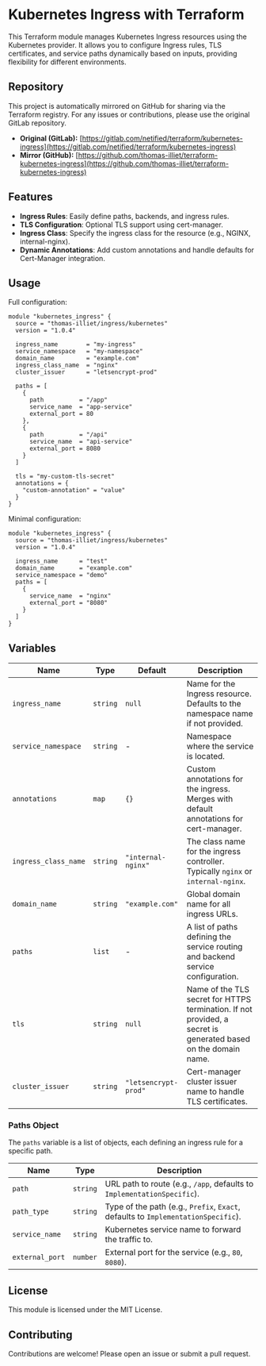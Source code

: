# Kubernetes Ingress with Terraform

This Terraform module manages Kubernetes Ingress resources using the Kubernetes provider. It allows you to configure Ingress rules, TLS certificates, and service paths dynamically based on inputs, providing flexibility for different environments.

## Repository

This project is automatically mirrored on GitHub for sharing via the Terraform registry. For any issues or contributions, please use the original GitLab repository.

- **Original (GitLab):** [https://gitlab.com/netified/terraform/kubernetes-ingress](https://gitlab.com/netified/terraform/kubernetes-ingress)
- **Mirror (GitHub):** [https://github.com/thomas-illiet/terraform-kubernetes-ingress](https://github.com/thomas-illiet/terraform-kubernetes-ingress)

## Features

* **Ingress Rules**: Easily define paths, backends, and ingress rules.
* **TLS Configuration**: Optional TLS support using cert-manager.
* **Ingress Class**: Specify the ingress class for the resource (e.g., NGINX, internal-nginx).
* **Dynamic Annotations**: Add custom annotations and handle defaults for Cert-Manager integration.

## Usage

Full configuration:

```hcl
module "kubernetes_ingress" {
  source = "thomas-illiet/ingress/kubernetes"
  version = "1.0.4"

  ingress_name        = "my-ingress"
  service_namespace   = "my-namespace"
  domain_name         = "example.com"
  ingress_class_name  = "nginx"
  cluster_issuer      = "letsencrypt-prod"
  
  paths = [
    {
      path          = "/app"
      service_name  = "app-service"
      external_port = 80
    },
    {
      path          = "/api"
      service_name  = "api-service"
      external_port = 8080
    }
  ]

  tls = "my-custom-tls-secret"
  annotations = {
    "custom-annotation" = "value"
  }
}
```

Minimal configuration:

```hcl
module "kubernetes_ingress" {
  source = "thomas-illiet/ingress/kubernetes"
  version = "1.0.4"

  ingress_name      = "test"
  domain_name       = "example.com"
  service_namespace = "demo"
  paths = [
    {
      service_name  = "nginx"
      external_port = "8080"
    }
  ]
}
```

## Variables

| Name                 | Type     | Default              | Description                                                                                                    |
| -------------------- | -------- | -------------------- | -------------------------------------------------------------------------------------------------------------- |
| `ingress_name`       | `string` | `null`               | Name for the Ingress resource. Defaults to the namespace name if not provided.                                 |
| `service_namespace`  | `string` | -                    | Namespace where the service is located.                                                                        |
| `annotations`        | `map`    | `{}`                 | Custom annotations for the ingress. Merges with default annotations for cert-manager.                          |
| `ingress_class_name` | `string` | `"internal-nginx"`   | The class name for the ingress controller. Typically `nginx` or `internal-nginx`.                              |
| `domain_name`        | `string` | `"example.com"`      | Global domain name for all ingress URLs.                                                                       |
| `paths`              | `list`   | -                    | A list of paths defining the service routing and backend service configuration.                                |
| `tls`                | `string` | `null`               | Name of the TLS secret for HTTPS termination. If not provided, a secret is generated based on the domain name. |
| `cluster_issuer`     | `string` | `"letsencrypt-prod"` | Cert-manager cluster issuer name to handle TLS certificates.                                                   |


### Paths Object

The `paths` variable is a list of objects, each defining an ingress rule for a specific path.

| Name            | Type     | Description                                                                       |
| --------------- | -------- | --------------------------------------------------------------------------------- |
| `path`          | `string` | URL path to route (e.g., `/app`, defaults to `ImplementationSpecific`).           |
| `path_type`     | `string` | Type of the path (e.g., `Prefix`, `Exact`, defaults to `ImplementationSpecific`). |
| `service_name`  | `string` | Kubernetes service name to forward the traffic to.                                |
| `external_port` | `number` | External port for the service (e.g., `80`, `8080`).                               |

## License

This module is licensed under the MIT License.

## Contributing

Contributions are welcome! Please open an issue or submit a pull request.